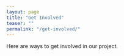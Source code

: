 ```yaml
---
layout: page
title: "Get Involved"
teaser: ""
permalink: "/get-involved/"
---
```

Here are ways to get involved in our project.
